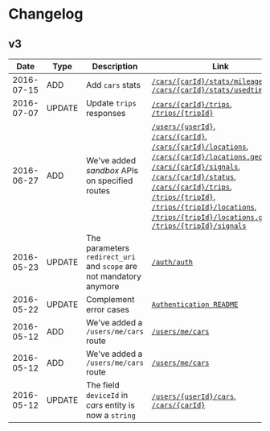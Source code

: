 # Changelog

## v3

|Date|Type|Description|Link|
|---|---|---|---|
|2016-07-15|ADD|Add `cars` stats|[`/cars/{carId}/stats/mileage`](api/v3/cars/stats/mileage.md),<br />[`/cars/{carId}/stats/usedtime`](api/v3/cars/stats/usedtime.md)|
|2016-07-07|UPDATE|Update `trips` responses|[`/cars/{carId}/trips`](api/v3/cars/trips.md),<br />[`/trips/{tripId}`](api/v3/trips/trip_id.md)|
|2016-06-27|ADD|We've added *sandbox* APIs on specified routes|[`/users/{userId}`](api/v3/users/user_id.md), <br/>[`/cars/{carId}`](api/v3/cars/car_id.md),  <br/>[`/cars/{carId}/locations`](api/v3/cars/locations.md), <br/>[`/cars/{carId}/locations.geojson`](api/v3/cars/locations-geojson.md), <br/>[`/cars/{carId}/signals`](api/v3/cars/signals.md), <br/>[`/cars/{carId}/status`](api/v3/cars/status.md), <br/>[`/cars/{carId}/trips`](api/v3/cars/trips.md), <br/>[`/trips/{tripId}`](api/v3/trips/trip_id.md), <br/>[`/trips/{tripId}/locations`](api/v3/trips/locations.md), <br/>[`/trips/{tripId}/locations.geojson`](api/v3/trips/locations-geojson.md), <br/>[`/trips/{tripId}/signals`](api/v3/trips/signals.md)|
|2016-05-23|UPDATE|The parameters `redirect_uri` and `scope` are not mandatory anymore|[`/auth/auth`](api/v3/auth/auth.md)|
|2016-05-22|UPDATE|Complement error cases|[`Authentication README`](api/v3/auth/README.md)
|2016-05-12|ADD|We've added a `/users/me/cars` route|[`/users/me/cars`](api/v3/users/me/cars.md)|
|2016-05-12|ADD|We've added a `/users/me/cars` route|[`/users/me/cars`](api/v3/users/me/cars.md)|
|2016-05-12|UPDATE|The field `deviceId` in *cars* entity is now a `string`|[`/users/{userId}/cars`](api/v3/users/cars.md), <br/>[`/cars/{carId}`](api/v3/cars/car_id.md)|
